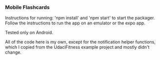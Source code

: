 ### Mobile Flashcards

Instructions for running: 'npm install' and 'npm start' to start the packager. Follow the instructions
to run the app on an emulator or the expo app.

Tested only on Android.

All of the code here is my own, except for the notification helper functions, which I copied from the UdaciFitness example project and mostly didn't change.